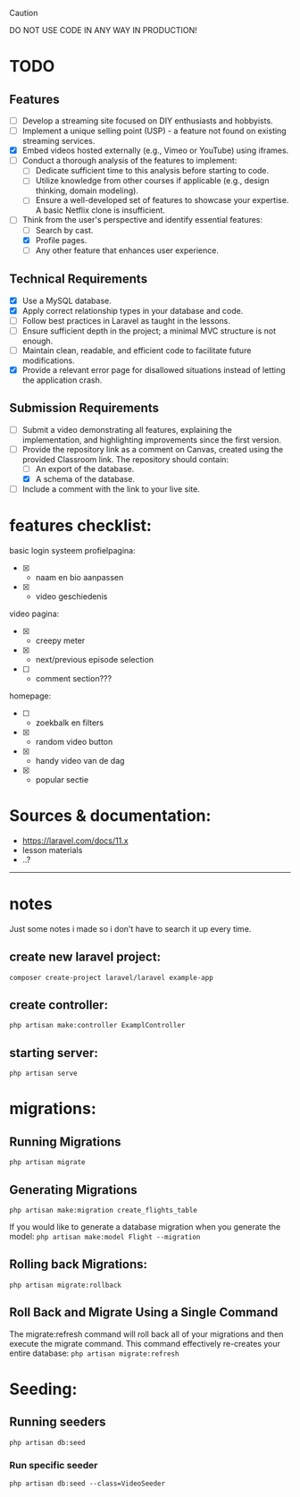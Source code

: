 > [!CAUTION]
> DO NOT USE CODE IN ANY WAY IN PRODUCTION!

# TODO

## Features
- [ ] Develop a streaming site focused on DIY enthusiasts and hobbyists.
- [ ] Implement a unique selling point (USP) - a feature not found on existing streaming services.
- [x] Embed videos hosted externally (e.g., Vimeo or YouTube) using iframes.
- [ ] Conduct a thorough analysis of the features to implement:
  - [ ] Dedicate sufficient time to this analysis before starting to code.
  - [ ] Utilize knowledge from other courses if applicable (e.g., design thinking, domain modeling).
  - [ ] Ensure a well-developed set of features to showcase your expertise. A basic Netflix clone is insufficient.
- [ ] Think from the user's perspective and identify essential features:
  - [ ] Search by cast.
  - [x] Profile pages.
  - [ ] Any other feature that enhances user experience.

## Technical Requirements
- [x] Use a MySQL database.
- [x] Apply correct relationship types in your database and code.
- [ ] Follow best practices in Laravel as taught in the lessons.
- [ ] Ensure sufficient depth in the project; a minimal MVC structure is not enough.
- [ ] Maintain clean, readable, and efficient code to facilitate future modifications.
- [x] Provide a relevant error page for disallowed situations instead of letting the application crash.

## Submission Requirements
- [ ] Submit a video demonstrating all features, explaining the implementation, and highlighting improvements since the first version.
- [ ] Provide the repository link as a comment on Canvas, created using the provided Classroom link. The repository should contain:
  - [ ] An export of the database.
  - [x] A schema of the database.
- [ ] Include a comment with the link to your live site.

# features checklist:
basic login systeem
profielpagina:
- [x] - naam en bio aanpassen
- [x] - video geschiedenis

video pagina:
- [x] - creepy meter
- [x] - next/previous episode selection
- [ ] - comment section???

homepage:
- [ ] - zoekbalk en filters
- [x] - random video button
- [x] - handy video van de dag
- [x] - popular sectie

# Sources & documentation: 
- https://laravel.com/docs/11.x
- lesson materials
- ..?

---

# notes
Just some notes i made so i don't have to search it up every time.

## create new laravel project:
`composer create-project laravel/laravel example-app`

## create controller:
`php artisan make:controller ExamplController`

## starting server:
`php artisan serve`

# migrations:
## Running Migrations
`php artisan migrate`

## Generating Migrations
`php artisan make:migration create_flights_table`

If you would like to generate a database migration when you generate the model:
`php artisan make:model Flight --migration`

## Rolling back Migrations:
`php artisan migrate:rollback`

## Roll Back and Migrate Using a Single Command
The migrate:refresh command will roll back all of your migrations and then execute the migrate command. This command effectively re-creates your entire database:
`php artisan migrate:refresh`

# Seeding:
## Running seeders
`php artisan db:seed`

### Run specific seeder
`php artisan db:seed --class=VideoSeeder`
